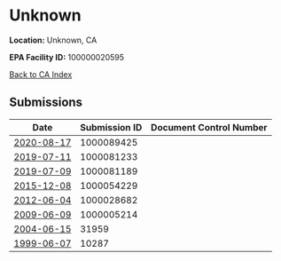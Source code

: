 # Unknown

**Location:** Unknown, CA

**EPA Facility ID:** 100000020595

[Back to CA Index](../../index.md)

## Submissions

| Date | Submission ID | Document Control Number |
|------|--------------|-------------------------|
| [2020-08-17](submissions/1000089425.md) | 1000089425 |  |
| [2019-07-11](submissions/1000081233.md) | 1000081233 |  |
| [2019-07-09](submissions/1000081189.md) | 1000081189 |  |
| [2015-12-08](submissions/1000054229.md) | 1000054229 |  |
| [2012-06-04](submissions/1000028682.md) | 1000028682 |  |
| [2009-06-09](submissions/1000005214.md) | 1000005214 |  |
| [2004-06-15](submissions/31959.md) | 31959 |  |
| [1999-06-07](submissions/10287.md) | 10287 |  |

